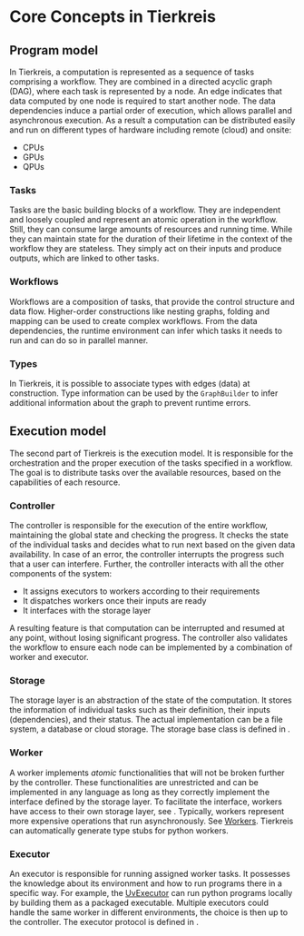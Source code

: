 # Core Concepts in Tierkreis

## Program model

In Tierkreis, a computation is represented as a sequence of tasks comprising a workflow.
They are combined in a directed acyclic graph (DAG), where each task is represented by a node.
An edge indicates that data computed by one node is required to start another node.
The data dependencies induce a partial order of execution, which allows parallel and asynchronous execution.
As a result a computation can be distributed easily and run on different types of hardware including remote (cloud) and onsite:

- CPUs
- GPUs
- QPUs

### Tasks

Tasks are the basic building blocks of a workflow.
They are independent and loosely coupled and represent an atomic operation in the workflow.
Still, they can consume large amounts of resources and running time.
While they can maintain state for the duration of their lifetime in the context of the workflow they are stateless.
They simply act on their inputs and produce outputs, which are linked to other tasks.

### Workflows

Workflows are a composition of tasks, that provide the control structure and data flow.
Higher-order constructions like nesting graphs, folding and mapping can be used to create complex workflows.
From the data dependencies, the runtime environment can infer which tasks it needs to run and can do so in parallel manner.

### Types

In Tierkreis, it is possible to associate types with edges (data) at construction.
Type information can be used by the `GraphBuilder` to infer additional information about the graph to prevent runtime errors.

## Execution model

The second part of Tierkreis is the execution model.
It is responsible for the orchestration and the proper execution of the tasks specified in a workflow.
The goal is to distribute tasks over the available resources, based on the capabilities of each resource.

### Controller

The controller is responsible for the execution of the entire workflow, maintaining the global state and checking the progress.
It checks the state of the individual tasks and decides what to run next based on the given data availability.
In case of an error, the controller interrupts the progress such that a user can interfere.
Further, the controller interacts with all the other components of the system:

- It assigns executors to workers according to their requirements
- It dispatches workers once their inputs are ready
- It interfaces with the storage layer

A resulting feature is that computation can be interrupted and resumed at any point, without losing significant progress.
The controller also validates the workflow to ensure each node can be implemented by a combination of worker and executor.

### Storage

The storage layer is an abstraction of the state of the computation.
It stores the information of individual tasks such as their definition, their inputs (dependencies), and their status.
The actual implementation can be a file system, a database or cloud storage.
The storage base class is defined in [](#tierkreis.controller.storage.base).

### Worker

A worker implements _atomic_ functionalities that will not be broken further by the controller.
These functionalities are unrestricted and can be implemented in any language as long as they correctly implement the interface defined by the storage layer.
To facilitate the interface, workers have access to their own storage layer, see [](tierkreis.worker.storage.protocol).
Typically, workers represent more expensive operations that run asynchronously.
See [Workers](#tierkreis.worker.worker.Worker).
Tierkreis can automatically generate type stubs for python workers.

### Executor

An executor is responsible for running assigned worker tasks.
It possesses the knowledge about its environment and how to run programs there in a specific way.
For example, the [UvExecutor](#tierkreis.controller.executor.uv_executor.UvExecutor) can run python programs locally by building them as a packaged executable.
Multiple executors could handle the same worker in different environments, the choice is then up to the controller.
The executor protocol is defined in [](#tierkreis.controller.executor.protocol).
